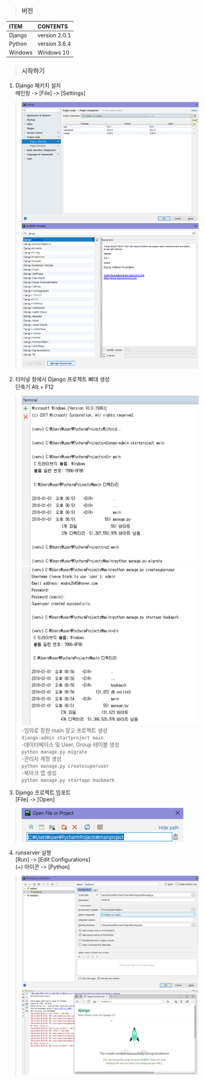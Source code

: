 >### 버전
|ITEM|CONTENTS|
|:----|:----|
|Django|version 2.0.1|
|Python|version 3.6.4|
|Windows|Windows 10|

>### 시작하기

1. Django 패키지 설치  
메인창 -> [File] -> [Settings]
>![django003](./img/django003.PNG)
>![django003](./img/django004.PNG)

2. 터미널 창에서 Django 프로젝트 뼈대 생성  
단축기 Alt + F12
>![django001](./img/django001.PNG)  
>![django001](./img/django002.PNG)  
-임의로 정한 main 장고 프로젝트 생성  
`django-admin startproject main`  
-데이터베이스 및 User, Group 테이블 생성  
`python manage.py migrate`  
-관리자 계정 생성  
`python manage.py createsuperuser`  
-북마크 앱 생성  
`python manage.py startapp bookmark`  
3. Django 프로젝트 임포트  
[File] -> [Open]
>![django001](./img/django005.PNG)
4. runserver 실행  
[Run] -> [Edit Configurations]  
(+) 아이콘 -> [Python]
>![django001](./img/django006.PNG)
>![django001](./img/django007.PNG)